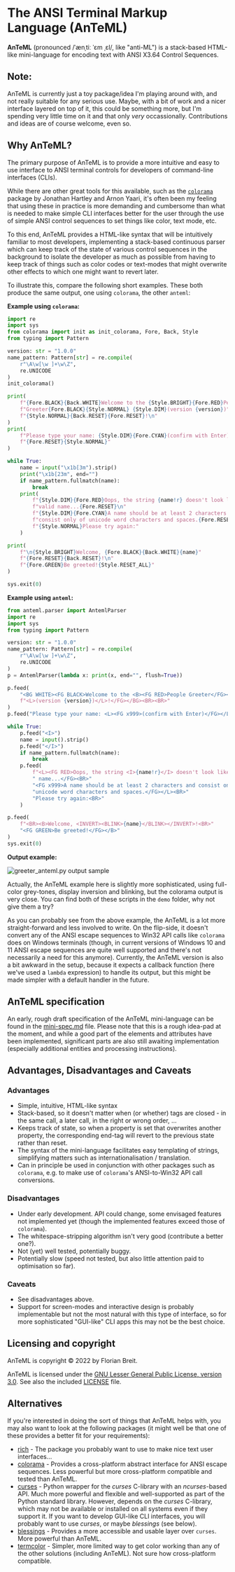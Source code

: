 # The ANSI Terminal Markup Language (AnTeML)

**AnTeML** (pronounced /ˈænˌtiː ˈɛm ˌɛl/, like "anti-ML") is a stack-based HTML-like mini-language for encoding text with ANSI X3.64 Control Sequences.

## **Note:**

AnTeML is currently just a toy package/idea I'm playing around with, and not really suitable for any serious use. Maybe, with a bit of work and a nicer interface layered on top of it, this could be something more, but I'm spending very little time on it and that only *very* occassionally. Contributions and ideas are of course welcome, even so.

## Why AnTeML?
The primary purpose of AnTeML is to provide a more intuitive and easy to use interface to ANSI terminal controls for developers of command-line interfaces (CLIs).

While there are other great tools for this available, such as the [`colorama`](https://pypi.org/project/colorama/) package by Jonathan Hartley and Arnon Yaari, it's often been my feeling that using these in practice is more demanding and cumbersome than what is needed to make simple CLI interfaces better for the user through the use of simple ANSI control sequences to set things like color, text mode, etc.

To this end, AnTeML provides a HTML-like syntax that will be intuitively familiar to most developers, implementing a stack-based continuous parser which can keep track of the state of various control sequences in the background to isolate the developer as much as possible from having to keep track of things such as color codes or text-modes that might overwrite other effects to which one might want to revert later.

To illustrate this, compare the following short examples. These both produce the same output, one using `colorama`, the other `anteml`:

**Example using `colorama`:**
```python
import re
import sys
from colorama import init as init_colorama, Fore, Back, Style
from typing import Pattern

version: str = "1.0.0"
name_pattern: Pattern[str] = re.compile(
    r"\A\w[\w ]+\w\Z",
    re.UNICODE
)
init_colorama()

print(
    f"{Fore.BLACK}{Back.WHITE}Welcome to the {Style.BRIGHT}{Fore.RED}People "
    f"Greeter{Fore.BLACK}{Style.NORMAL} {Style.DIM}(version {version})"
    f"{Style.NORMAL}{Back.RESET}{Fore.RESET}!\n"
)
print(
    f"Please type your name: {Style.DIM}{Fore.CYAN}(confirm with Enter)"
    f"{Fore.RESET}{Style.NORMAL}"
)

while True:
    name = input("\x1b[3m").strip()
    print("\x1b[23m", end="")
    if name_pattern.fullmatch(name):
        break
    print(
        f"{Style.DIM}{Fore.RED}Oops, the string {name!r} doesn't look like a "
        f"valid name...{Fore.RESET}\n"
        f"{Style.DIM}{Fore.CYAN}A name should be at least 2 characters and "
        f"consist only of unicode word characters and spaces.{Fore.RESET}\n"
        f"{Style.NORMAL}Please try again:"
    )

print(
    f"\n{Style.BRIGHT}Welcome, {Fore.BLACK}{Back.WHITE}{name}"
    f"{Fore.RESET}{Back.RESET}!\n"
    f"{Fore.GREEN}Be greeted!{Style.RESET_ALL}"
)

sys.exit(0)
```

**Example using `anteml`:**
```python
from anteml.parser import AntemlParser
import re
import sys
from typing import Pattern

version: str = "1.0.0"
name_pattern: Pattern[str] = re.compile(
    r"\A\w[\w ]+\w\Z",
    re.UNICODE
)
p = AntemlParser(lambda x: print(x, end="", flush=True))

p.feed(
    "<BG WHITE><FG BLACK>Welcome to the <B><FG RED>People Greeter</FG></B> "
    f"<L>(version {version})</L>!</FG></BG><BR><BR>"
)
p.feed("Please type your name: <L><FG x999>(confirm with Enter)</FG></L><BR>")

while True:
    p.feed("<I>")
    name = input().strip()
    p.feed("</I>")
    if name_pattern.fullmatch(name):
        break
    p.feed(
        f"<L><FG RED>Oops, the string <I>{name!r}</I> doesn't look like a valid"
        " name...</FG><BR>"
        "<FG x999>A name should be at least 2 characters and consist only of "
        "unicode word characters and spaces.</FG></L><BR>"
        "Please try again:<BR>"
    )

p.feed(
    f"<BR><B>Welcome, <INVERT><BLINK>{name}</BLINK></INVERT>!<BR>"
    "<FG GREEN>Be greeted!</FG></B>"
)
sys.exit(0)
```

**Output example:**
<!--
<style>
.blink {
  animation: blinker 2s linear infinite;
}
@keyframes blinker {
  50% {
    opacity: 0.5;
  }
}
</style>
<pre style="background:black;color:#ddd;padding:1em;border:1px solid #ccc;border-top:1.5em solid #ccc">
<span style="background:white;color:black">Welcome to the <b style="color:red">People Greeter</b> <span style="font-weight:lighter;opacity:0.8">(version 1.0.0)</span>!</span><br />
Please type your name: <span style="color:#999">(confirm with Enter)</span>
<i>!%$*£!</i>
<b><span style="color:red">Oops, the string <i>'!%$*£!'</i> does't look like a valid name...</b>
<span style="color:#999">A name should be at least 2 characters and consist only of unicode word characters and spaces.</span>
Please try again:
<i>Florian</i>

<b style="color:white">Welcome, <span style="color:black;background:white" class="blink">Florian</span>!</b>
<b style="color:lightgreen">Be greeted!</b>
</pre>
-->
![greeter_anteml.py output sample](https://github.com/thatfloflo/anteml/raw/main/demo/greeter_anteml.png "Example output")

Actually, the AnTeML example here is slightly more sophisticated, using full-color grey-tones, display inversion and blinking, but the colorama output is very close. You can find both of these scripts in the `demo` folder, why not give them a try?

As you can probably see from the above example, the AnTeML is a lot more straight-forward and less involved to write. On the flip-side, it doesn't convert any of the ANSI escape sequences to Win32 API calls like `colorama` does on Windows terminals (though, in current versions of Windows 10 and 11 ANSI escape sequences are quite well supported and there's not necessarily a need for this anymore). Currently, the AnTeML version is also a bit awkward in the setup, because it expects a callback function (here we've used a `lambda` expression) to handle its output, but this might be made simpler with a default handler in the future.

## AnTeML specification

An early, rough draft specification of the AnTeML mini-language can be found in the [mini-spec.md](./mini-spec.md) file. Please note that this is a rough idea-pad at the moment, and while a good part of the elements and attributes have been implemented, significant parts are also still awaiting implementation (especially additional entities and processing instructions).

## Advantages, Disadvantages and Caveats

### Advantages
* Simple, intuitive, HTML-like syntax
* Stack-based, so it doesn't matter when (or whether) tags are closed - in the same call, a later call, in the right or wrong order, ...
* Keeps track of state, so when a property is set that overwrites another property, the corresponding end-tag will revert to the previous state rather than reset.
* The syntax of the mini-language facilitates easy templating of strings, simplifying matters such as internationalisation / translation.
* Can in principle be used in conjunction with other packages such as `colorama`, e.g. to make use of `colorama`'s ANSI-to-Win32 API call conversions.

### Disadvantages
* Under early development. API could change, some envisaged features not implemented yet (though the implemented features exceed those of `colorama`).
* The whitespace-stripping algorithm isn't very good (contribute a better one?).
* Not (yet) well tested, potentially buggy.
* Potentially slow (speed not tested, but also little attention paid to optimisation so far).

### Caveats
* See disadvantages above.
* Support for screen-modes and interactive design is probably implementable but not the most natural with this type of interface, so for more sophisticated "GUI-like" CLI apps this may not be the best choice.

## Licensing and copyright

AnTeML is copyright &copy; 2022 by Florian Breit.

AnTeML is licensed under the [GNU Lesser General Public License, version 3.0](https://www.gnu.org/licenses/lgpl-3.0.en.html). See also the included [LICENSE](./LICENSE) file.

## Alternatives

If you're interested in doing the sort of things that AnTeML helps with, you may also want to look at the following packages (it might well be that one of these provides a better fit for your requirements):

* [rich](https://pypi.org/project/rich/) - The package you probably want to use to make nice text user interfaces...
* [colorama](https://pypi.org/project/colorama/) - Provides a cross-platform abstract interface for ANSI escape sequences. Less powerful but more cross-platform compatible and tested than AnTeML.
* [curses](https://docs.python.org/3/library/curses.html) - Python wrapper for the *curses* C-library with an *ncurses*-based API. Much more powerful and flexible and well-supported as part of the Python standard library. However, depends on the *curses* C-library, which may not be available or installed on all systems even if they support it. If you want to develop GUI-like CLI interfaces, you will probably want to use *curses*, or maybe *blessings* (see below).
* [blessings](https://pypi.org/project/blessings/) - Provides a more accessible and usable layer over `curses`. More powerful than AnTeML.
* [termcolor](https://pypi.org/project/termcolor/) - Simpler, more limited way to get color working than any of the other solutions (including AnTeML). Not sure how cross-platform compatible.